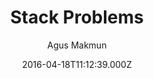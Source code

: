 ---
title: Stack Problems
github: https://github.com/agusmakmun/agusmakmun.github.io
demo: https://agusmakmun.github.io/
author: Agus Makmun
ssg:
  - Jekyll
cms:
  - Markdown
date: 2016-04-18T11:12:39.000Z
description: ':raised_hands: Free and open-source Jekyll theme'
draft: true
publish_date: '2016-04-18T11:12:39Z'
update_date: '2022-03-02T14:29:23Z'
github_star: 438
github_fork: 615
---